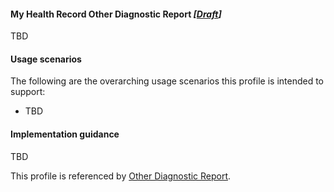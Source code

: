 #### My Health Record Other Diagnostic Report *[[Draft](http://hl7.org/fhir/r4/valueset-publication-status.html)]*
TBD

#### Usage scenarios
The following are the overarching usage scenarios this profile is intended to support:
* TBD

#### Implementation guidance
TBD

This profile is referenced by [Other Diagnostic Report](StructureDefinition-composition-otherdiagreport-1.html).